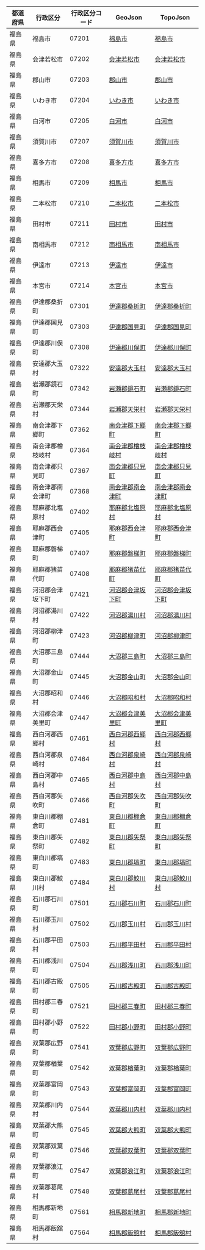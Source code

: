 | 都道府県 | 行政区分 | 行政区分コード | GeoJson | TopoJson |
|-----------|--------- |--------------|------|------|
| 福島県 | 福島市 | 07201 | [福島市](/geojson/cities/07/07201.json) | [福島市](/topojson/cities/07/07201.topojson) |
| 福島県 | 会津若松市 | 07202 | [会津若松市](/geojson/cities/07/07202.json) | [会津若松市](/topojson/cities/07/07202.topojson) |
| 福島県 | 郡山市 | 07203 | [郡山市](/geojson/cities/07/07203.json) | [郡山市](/topojson/cities/07/07203.topojson) |
| 福島県 | いわき市 | 07204 | [いわき市](/geojson/cities/07/07204.json) | [いわき市](/topojson/cities/07/07204.topojson) |
| 福島県 | 白河市 | 07205 | [白河市](/geojson/cities/07/07205.json) | [白河市](/topojson/cities/07/07205.topojson) |
| 福島県 | 須賀川市 | 07207 | [須賀川市](/geojson/cities/07/07207.json) | [須賀川市](/topojson/cities/07/07207.topojson) |
| 福島県 | 喜多方市 | 07208 | [喜多方市](/geojson/cities/07/07208.json) | [喜多方市](/topojson/cities/07/07208.topojson) |
| 福島県 | 相馬市 | 07209 | [相馬市](/geojson/cities/07/07209.json) | [相馬市](/topojson/cities/07/07209.topojson) |
| 福島県 | 二本松市 | 07210 | [二本松市](/geojson/cities/07/07210.json) | [二本松市](/topojson/cities/07/07210.topojson) |
| 福島県 | 田村市 | 07211 | [田村市](/geojson/cities/07/07211.json) | [田村市](/topojson/cities/07/07211.topojson) |
| 福島県 | 南相馬市 | 07212 | [南相馬市](/geojson/cities/07/07212.json) | [南相馬市](/topojson/cities/07/07212.topojson) |
| 福島県 | 伊達市 | 07213 | [伊達市](/geojson/cities/07/07213.json) | [伊達市](/topojson/cities/07/07213.topojson) |
| 福島県 | 本宮市 | 07214 | [本宮市](/geojson/cities/07/07214.json) | [本宮市](/topojson/cities/07/07214.topojson) |
| 福島県 | 伊達郡桑折町 | 07301 | [伊達郡桑折町](/geojson/cities/07/07301.json) | [伊達郡桑折町](/topojson/cities/07/07301.topojson) |
| 福島県 | 伊達郡国見町 | 07303 | [伊達郡国見町](/geojson/cities/07/07303.json) | [伊達郡国見町](/topojson/cities/07/07303.topojson) |
| 福島県 | 伊達郡川俣町 | 07308 | [伊達郡川俣町](/geojson/cities/07/07308.json) | [伊達郡川俣町](/topojson/cities/07/07308.topojson) |
| 福島県 | 安達郡大玉村 | 07322 | [安達郡大玉村](/geojson/cities/07/07322.json) | [安達郡大玉村](/topojson/cities/07/07322.topojson) |
| 福島県 | 岩瀬郡鏡石町 | 07342 | [岩瀬郡鏡石町](/geojson/cities/07/07342.json) | [岩瀬郡鏡石町](/topojson/cities/07/07342.topojson) |
| 福島県 | 岩瀬郡天栄村 | 07344 | [岩瀬郡天栄村](/geojson/cities/07/07344.json) | [岩瀬郡天栄村](/topojson/cities/07/07344.topojson) |
| 福島県 | 南会津郡下郷町 | 07362 | [南会津郡下郷町](/geojson/cities/07/07362.json) | [南会津郡下郷町](/topojson/cities/07/07362.topojson) |
| 福島県 | 南会津郡檜枝岐村 | 07364 | [南会津郡檜枝岐村](/geojson/cities/07/07364.json) | [南会津郡檜枝岐村](/topojson/cities/07/07364.topojson) |
| 福島県 | 南会津郡只見町 | 07367 | [南会津郡只見町](/geojson/cities/07/07367.json) | [南会津郡只見町](/topojson/cities/07/07367.topojson) |
| 福島県 | 南会津郡南会津町 | 07368 | [南会津郡南会津町](/geojson/cities/07/07368.json) | [南会津郡南会津町](/topojson/cities/07/07368.topojson) |
| 福島県 | 耶麻郡北塩原村 | 07402 | [耶麻郡北塩原村](/geojson/cities/07/07402.json) | [耶麻郡北塩原村](/topojson/cities/07/07402.topojson) |
| 福島県 | 耶麻郡西会津町 | 07405 | [耶麻郡西会津町](/geojson/cities/07/07405.json) | [耶麻郡西会津町](/topojson/cities/07/07405.topojson) |
| 福島県 | 耶麻郡磐梯町 | 07407 | [耶麻郡磐梯町](/geojson/cities/07/07407.json) | [耶麻郡磐梯町](/topojson/cities/07/07407.topojson) |
| 福島県 | 耶麻郡猪苗代町 | 07408 | [耶麻郡猪苗代町](/geojson/cities/07/07408.json) | [耶麻郡猪苗代町](/topojson/cities/07/07408.topojson) |
| 福島県 | 河沼郡会津坂下町 | 07421 | [河沼郡会津坂下町](/geojson/cities/07/07421.json) | [河沼郡会津坂下町](/topojson/cities/07/07421.topojson) |
| 福島県 | 河沼郡湯川村 | 07422 | [河沼郡湯川村](/geojson/cities/07/07422.json) | [河沼郡湯川村](/topojson/cities/07/07422.topojson) |
| 福島県 | 河沼郡柳津町 | 07423 | [河沼郡柳津町](/geojson/cities/07/07423.json) | [河沼郡柳津町](/topojson/cities/07/07423.topojson) |
| 福島県 | 大沼郡三島町 | 07444 | [大沼郡三島町](/geojson/cities/07/07444.json) | [大沼郡三島町](/topojson/cities/07/07444.topojson) |
| 福島県 | 大沼郡金山町 | 07445 | [大沼郡金山町](/geojson/cities/07/07445.json) | [大沼郡金山町](/topojson/cities/07/07445.topojson) |
| 福島県 | 大沼郡昭和村 | 07446 | [大沼郡昭和村](/geojson/cities/07/07446.json) | [大沼郡昭和村](/topojson/cities/07/07446.topojson) |
| 福島県 | 大沼郡会津美里町 | 07447 | [大沼郡会津美里町](/geojson/cities/07/07447.json) | [大沼郡会津美里町](/topojson/cities/07/07447.topojson) |
| 福島県 | 西白河郡西郷村 | 07461 | [西白河郡西郷村](/geojson/cities/07/07461.json) | [西白河郡西郷村](/topojson/cities/07/07461.topojson) |
| 福島県 | 西白河郡泉崎村 | 07464 | [西白河郡泉崎村](/geojson/cities/07/07464.json) | [西白河郡泉崎村](/topojson/cities/07/07464.topojson) |
| 福島県 | 西白河郡中島村 | 07465 | [西白河郡中島村](/geojson/cities/07/07465.json) | [西白河郡中島村](/topojson/cities/07/07465.topojson) |
| 福島県 | 西白河郡矢吹町 | 07466 | [西白河郡矢吹町](/geojson/cities/07/07466.json) | [西白河郡矢吹町](/topojson/cities/07/07466.topojson) |
| 福島県 | 東白川郡棚倉町 | 07481 | [東白川郡棚倉町](/geojson/cities/07/07481.json) | [東白川郡棚倉町](/topojson/cities/07/07481.topojson) |
| 福島県 | 東白川郡矢祭町 | 07482 | [東白川郡矢祭町](/geojson/cities/07/07482.json) | [東白川郡矢祭町](/topojson/cities/07/07482.topojson) |
| 福島県 | 東白川郡塙町 | 07483 | [東白川郡塙町](/geojson/cities/07/07483.json) | [東白川郡塙町](/topojson/cities/07/07483.topojson) |
| 福島県 | 東白川郡鮫川村 | 07484 | [東白川郡鮫川村](/geojson/cities/07/07484.json) | [東白川郡鮫川村](/topojson/cities/07/07484.topojson) |
| 福島県 | 石川郡石川町 | 07501 | [石川郡石川町](/geojson/cities/07/07501.json) | [石川郡石川町](/topojson/cities/07/07501.topojson) |
| 福島県 | 石川郡玉川村 | 07502 | [石川郡玉川村](/geojson/cities/07/07502.json) | [石川郡玉川村](/topojson/cities/07/07502.topojson) |
| 福島県 | 石川郡平田村 | 07503 | [石川郡平田村](/geojson/cities/07/07503.json) | [石川郡平田村](/topojson/cities/07/07503.topojson) |
| 福島県 | 石川郡浅川町 | 07504 | [石川郡浅川町](/geojson/cities/07/07504.json) | [石川郡浅川町](/topojson/cities/07/07504.topojson) |
| 福島県 | 石川郡古殿町 | 07505 | [石川郡古殿町](/geojson/cities/07/07505.json) | [石川郡古殿町](/topojson/cities/07/07505.topojson) |
| 福島県 | 田村郡三春町 | 07521 | [田村郡三春町](/geojson/cities/07/07521.json) | [田村郡三春町](/topojson/cities/07/07521.topojson) |
| 福島県 | 田村郡小野町 | 07522 | [田村郡小野町](/geojson/cities/07/07522.json) | [田村郡小野町](/topojson/cities/07/07522.topojson) |
| 福島県 | 双葉郡広野町 | 07541 | [双葉郡広野町](/geojson/cities/07/07541.json) | [双葉郡広野町](/topojson/cities/07/07541.topojson) |
| 福島県 | 双葉郡楢葉町 | 07542 | [双葉郡楢葉町](/geojson/cities/07/07542.json) | [双葉郡楢葉町](/topojson/cities/07/07542.topojson) |
| 福島県 | 双葉郡富岡町 | 07543 | [双葉郡富岡町](/geojson/cities/07/07543.json) | [双葉郡富岡町](/topojson/cities/07/07543.topojson) |
| 福島県 | 双葉郡川内村 | 07544 | [双葉郡川内村](/geojson/cities/07/07544.json) | [双葉郡川内村](/topojson/cities/07/07544.topojson) |
| 福島県 | 双葉郡大熊町 | 07545 | [双葉郡大熊町](/geojson/cities/07/07545.json) | [双葉郡大熊町](/topojson/cities/07/07545.topojson) |
| 福島県 | 双葉郡双葉町 | 07546 | [双葉郡双葉町](/geojson/cities/07/07546.json) | [双葉郡双葉町](/topojson/cities/07/07546.topojson) |
| 福島県 | 双葉郡浪江町 | 07547 | [双葉郡浪江町](/geojson/cities/07/07547.json) | [双葉郡浪江町](/topojson/cities/07/07547.topojson) |
| 福島県 | 双葉郡葛尾村 | 07548 | [双葉郡葛尾村](/geojson/cities/07/07548.json) | [双葉郡葛尾村](/topojson/cities/07/07548.topojson) |
| 福島県 | 相馬郡新地町 | 07561 | [相馬郡新地町](/geojson/cities/07/07561.json) | [相馬郡新地町](/topojson/cities/07/07561.topojson) |
| 福島県 | 相馬郡飯舘村 | 07564 | [相馬郡飯舘村](/geojson/cities/07/07564.json) | [相馬郡飯舘村](/topojson/cities/07/07564.topojson) |
